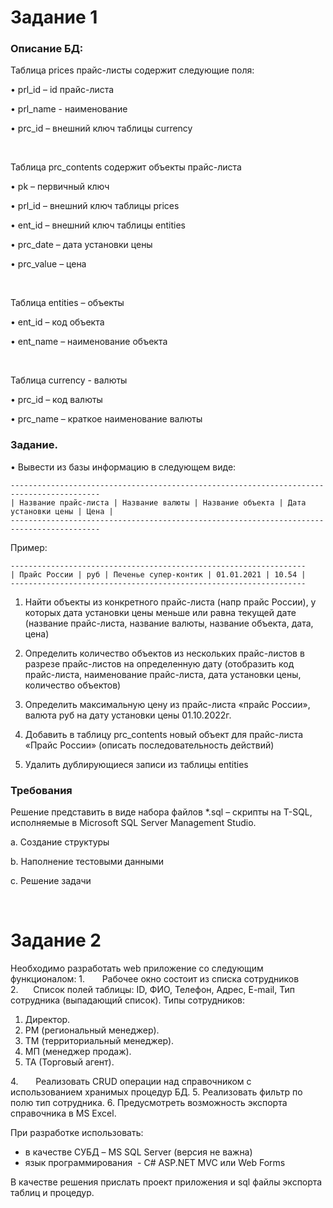 # Задание 1

### Описание БД:

Таблица prices прайс-листы содержит следующие поля:

• prl_id – id прайс-листа

• prl_name - наименование

• prc_id – внешний ключ таблицы currency

</br>

Таблица prc_contents содержит объекты прайс-листа

• pk – первичный ключ

• prl_id – внешний ключ таблицы prices

• ent_id – внешний ключ таблицы entities

• prc_date – дата установки цены

• prc_value – цена

</br>

Таблица entities – объекты

• ent_id – код объекта

• ent_name – наименование объекта

</br>

Таблица currency - валюты

• prc_id – код валюты

• prc_name – краткое наименование валюты


### Задание.
• Вывести из базы информацию в следующем виде:

```
------------------------------------------------------------------------------------------
| Название прайс-листа | Название валюты | Название объекта | Дата установки цены | Цена |
------------------------------------------------------------------------------------------
```

Пример:

```
------------------------------------------------------------------
| Прайс России | руб | Печенье супер-контик | 01.01.2021 | 10.54 |
------------------------------------------------------------------
```

1. Найти объекты из конкретного прайс-листа (напр прайс России), у которых дата установки
цены меньше или равна текущей дате (название прайс-листа, название валюты, название
объекта, дата, цена)

2. Определить количество объектов из нескольких прайс-листов в разрезе прайс-листов на
определенную дату (отобразить код прайс-листа, наименование прайс-листа, дата
установки цены, количество объектов)

3. Определить максимальную цену из прайс-листа «прайс России», валюта руб на дату
установки цены 01.10.2022г.

4. Добавить в таблицу prc_contents новый объект для прайс-листа «Прайс России» (описать
последовательность действий)

5. Удалить дублирующиеся записи из таблицы entities

### Требования

Решение представить в виде набора файлов *.sql – cкрипты на T-SQL, исполняемые в
Microsoft SQL Server Management Studio.

a. Создание структуры

b. Наполнение тестовыми данными

c. Решение задачи

</br>

# Задание 2

Необходимо разработать web приложение со следующим функционалом:
1.       Рабочее окно состоит из списка сотрудников
2.      Список полей таблицы: ID, ФИО, Телефон, Адрес, E-mail, Тип сотрудника (выпадающий
список).
Типы сотрудников:
1) Директор.
2) РМ (региональный менеджер).
3) ТМ (территориальный менеджер).
4) МП (менеджер продаж).
5) ТА (Торговый агент).

4.       Реализовать CRUD операции над справочником с использованием хранимых процедур
БД.
5. Реализовать фильтр по полю тип сотрудника.
6. Предусмотреть возможность экспорта справочника в MS Excel.

При разработке использовать:
- в качестве СУБД – MS SQL Server (версия не важна)
- язык программирования  - C# ASP.NET MVC или Web Forms

В качестве решения прислать проект приложения и sql файлы экспорта таблиц и процедур.
